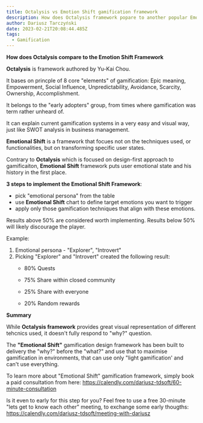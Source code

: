 ```yaml
---
title: Octalysis vs Emotion Shift gamification framework
description: How does Octalysis framework popare to another popular Emotion Shift framework? Which one works best for business gamification?
author: Dariusz Tarczyński
date: 2023-02-21T20:08:44.485Z
tags:
  - Gamification
---
```

**How does Octalysis compare to the Emotion Shift Framework**

**Octalysis** is framework authored by Yu-Kai Chou.

It bases on princple of 8 core "elements" of gamification:
Epic meaning, Empowerment, Social Influence, Unpredictability, Avoidance, Scarcity, Ownership, Accomplishment.

It belongs to the "early adopters" group, from times where gamification was term rather unheard of. 

It can explain current gamification systems in a very easy and visual way, just like SWOT analysis in business management.


**Emotional Shift** is a framework that focues not on the techniques used, or functionalities, but on transforming specific user states.

Contrary to **Octalysis** which is focused on design-first approach to gamificaiton, **Emotional Shift** framework puts user emotional state and his history in the first place.


**3 steps to implement the Emotional Shift Framework**:
- pick "emotional persona" from the table
- use **Emotional Shift** chart to define target emotions you want to trigger
- apply only those gamification techniques that align with these emotions.

Results above 50% are considered worth implementing.
Results below 50% will likely discourage the player.

Example:
1. Emotional persona - "Explorer", "Introvert"
2. Picking "Explorer" and "Introvert" created the following result:
    - 80% Quests
    - 75% Share within closed community

    - 25% Share with everyone
    - 20% Random rewards


**Summary**

While **Octalysis framework** provides great visual representation of different tehcnics used, it doesn't fully respond to "why?" question.

The **"Emotional Shift"** gamification design framework has been built to delivery the "why?" before the "what?" and use that to maximise gamification in environments, that can use only "light gamification' and can't use everything.




To learn more about "Emotional Shift" gamification framework, simply book a paid consultation from here: https://calendly.com/dariusz-tdsoft/60-minute-consultation

Is it even to early for this step for you? Feel free to use a free 30-minute "lets get to know each other" meeting, to exchange some early thougths: https://calendly.com/dariusz-tdsoft/meeting-with-dariusz

